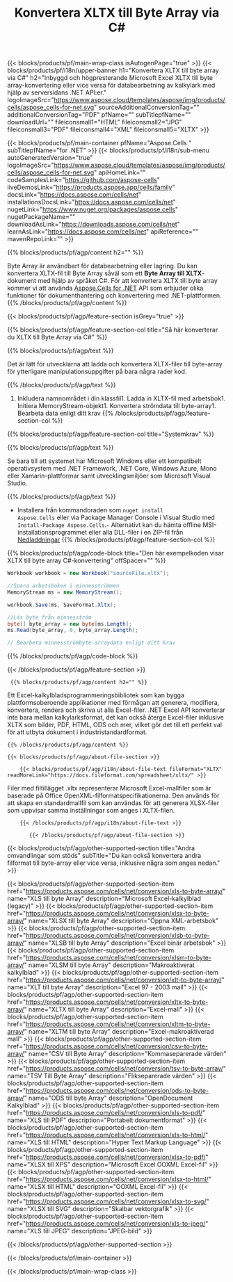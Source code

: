 ﻿---
title: Konvertera XLTX till Byte Array via C# 
weight: 7690
url: /sv/net/conversion/xltx-to-byte-array/ 
description: C# Exempelkod för konvertering från XLTX till Byte Array. Använd den här koden för konvertering av Excel XLTX till Byte Array inom VB.NET, Asp.NET eller någon .NET-baserad applikation.
---
{{< blocks/products/pf/main-wrap-class isAutogenPage="true" >}}
{{< blocks/products/pf/i18n/upper-banner h1="Konvertera XLTX till byte array via C#" h2="Inbyggd och högpresterande Microsoft Excel XLTX till byte array-konvertering eller vice versa för databearbetning av kalkylark med hjälp av serversidans .NET API:er." logoImageSrc="https://www.aspose.cloud/templates/aspose/img/products/cells/aspose_cells-for-net.svg" sourceAdditionalConversionTag="" additionalConversionTag="PDF" pfName="" subTitlepfName="" downloadUrl="" fileiconsmall1="HTML" fileiconsmall2="JPG" fileiconsmall3="PDF" fileiconsmall4="XML" fileiconsmall5="XLTX" >}}

{{< blocks/products/pf/main-container pfName="Aspose.Cells " subTitlepfName="for .NET" >}}
{{< blocks/products/pf/i18n/sub-menu autoGeneratedVersion="true" logoImageSrc="https://www.aspose.cloud/templates/aspose/img/products/cells/aspose_cells-for-net.svg" apiHomeLink="" codeSamplesLink="https://github.com/aspose-cells" liveDemosLink="https://products.aspose.app/cells/family" docsLink="https://docs.aspose.com/cells/net" installationsDocsLink="https://docs.aspose.com/cells/net" nugetLink="https://www.nuget.org/packages/aspose.cells" nugetPackageName="" downloadAsLink="https://downloads.aspose.com/cells/net" learnAsLink="https://docs.aspose.com/cells/net" apiReference="" mavenRepoLink="" >}}

{{% blocks/products/pf/agp/content h2="" %}}

 Byte Array är användbart för databearbetning eller lagring. Du kan konvertera XLTX-fil till Byte Array såväl som ett **Byte Array till XLTX**-dokument med hjälp av språket C#. För att konvertera XLTX till byte array kommer vi att använda
 [Aspose.Cells for .NET](https://products.aspose.com/cells/net) 
 API som erbjuder olika funktioner för dokumenthantering och konvertering med .NET-plattformen. 
{{% /blocks/products/pf/agp/content %}}

{{< blocks/products/pf/agp/feature-section isGrey="true" >}}

{{% blocks/products/pf/agp/feature-section-col title="Så här konverterar du XLTX till Byte Array via C#" %}}

{{% blocks/products/pf/agp/text %}}

 Det är lätt för utvecklarna att ladda och konvertera XLTX-filer till byte-array för ytterligare manipulationsuppgifter på bara några rader kod.

{{% /blocks/products/pf/agp/text %}}

1. Inkludera namnområdet i din klassfil1. Ladda in XLTX-fil med arbetsbok1. Initiera MemoryStream-objekt1. Konvertera strömdata till byte-array1. Bearbeta data enligt ditt krav
{{% /blocks/products/pf/agp/feature-section-col %}}

{{% blocks/products/pf/agp/feature-section-col title="Systemkrav" %}}

{{% blocks/products/pf/agp/text %}}

 Se bara till att systemet har Microsoft Windows eller ett kompatibelt operativsystem med .NET Framework, .NET Core, Windows Azure, Mono eller Xamarin-plattformar samt utvecklingsmiljöer som Microsoft Visual Studio. 

{{% /blocks/products/pf/agp/text %}}

- Installera från kommandoraden som <code>nuget install Aspose.Cells</code> eller via Package Manager Console i Visual Studio med <code>Install-Package Aspose.Cells</code>.- Alternativt kan du hämta offline MSI-installationsprogrammet eller alla DLL-filer i en ZIP-fil från <a href="https://downloads.aspose.com/cells/net">Nedladdningar</a>
{{% /blocks/products/pf/agp/feature-section-col %}}

{{% blocks/products/pf/agp/code-block title="Den här exempelkoden visar XLTX till byte array C#-konvertering" offSpacer="" %}}

```cs
Workbook workbook = new Workbook("sourceFile.xltx");

//Spara arbetsboken i minnesströmmen
MemoryStream ms = new MemoryStream();

workbook.Save(ms, SaveFormat.Xltx);

//Läs byte från minnesström
byte[] byte_array = new byte[ms.Length];
ms.Read(byte_array, 0, byte_array.Length);

// Bearbeta minnesströmbyte-arraydata enligt ditt krav 


```

{{% /blocks/products/pf/agp/code-block %}}

{{< /blocks/products/pf/agp/feature-section >}}

<!-- aboutfile Starts -->
      
     {{% blocks/products/pf/agp/content h2="" %}}

Ett Excel-kalkylbladsprogrammeringsbibliotek som kan bygga plattformsoberoende applikationer med förmågan att generera, modifiera, konvertera, rendera och skriva ut alla Excel-filer. .NET Excel API konverterar inte bara mellan kalkylarksformat, det kan också återge Excel-filer inklusive XLTX som bilder, PDF, HTML, ODS och mer, vilket gör det till ett perfekt val för att utbyta dokument i industristandardformat.



    {{% /blocks/products/pf/agp/content %}}

    {{< blocks/products/pf/agp/about-file-section >}}

        {{< blocks/products/pf/agp/i18n/about-file-text fileFormat="XLTX" readMoreLink="https://docs.fileformat.com/spreadsheet/xltx/" >}}
Filer med filtillägget .xltx representerar Microsoft Excel-mallfiler som är baserade på Office OpenXML-filformatspecifikationerna. Den används för att skapa en standardmallfil som kan användas för att generera XLSX-filer som uppvisar samma inställningar som anges i XLTX-filen.

        {{< /blocks/products/pf/agp/i18n/about-file-text >}}

           {{< /blocks/products/pf/agp/about-file-section >}}


<!-- aboutfile Ends -->

{{< blocks/products/pf/agp/other-supported-section title="Andra omvandlingar som stöds" subTitle="Du kan också konvertera andra filformat till byte-array eller vice versa, inklusive några som anges nedan." >}}

{{< blocks/products/pf/agp/other-supported-section-item href="https://products.aspose.com/cells/net/conversion/xls-to-byte-array/" name="XLS till byte Array" description="Microsoft Excel-kalkylblad (legacy)" >}} {{< blocks/products/pf/agp/other-supported-section-item href="https://products.aspose.com/cells/net/conversion/xlsx-to-byte-array/" name="XLSX till byte Array" description="Öppna XML-arbetsbok" >}} {{< blocks/products/pf/agp/other-supported-section-item href="https://products.aspose.com/cells/net/conversion/xlsb-to-byte-array/" name="XLSB till byte Array" description="Excel binär arbetsbok" >}} {{< blocks/products/pf/agp/other-supported-section-item href="https://products.aspose.com/cells/net/conversion/xlsm-to-byte-array/" name="XLSM till byte Array" description="Makroaktiverat kalkylblad" >}} {{< blocks/products/pf/agp/other-supported-section-item href="https://products.aspose.com/cells/net/conversion/xlt-to-byte-array/" name="XLT till byte Array" description="Excel 97 - 2003 mall" >}} {{< blocks/products/pf/agp/other-supported-section-item href="https://products.aspose.com/cells/net/conversion/xltx-to-byte-array/" name="XLTX till byte Array" description="Excel-mall" >}} {{< blocks/products/pf/agp/other-supported-section-item href="https://products.aspose.com/cells/net/conversion/xltm-to-byte-array/" name="XLTM till byte Array" description="Excel-makroaktiverad mall" >}} {{< blocks/products/pf/agp/other-supported-section-item href="https://products.aspose.com/cells/net/conversion/csv-to-byte-array/" name="CSV till Byte Array" description="Kommaseparerade värden" >}} {{< blocks/products/pf/agp/other-supported-section-item href="https://products.aspose.com/cells/net/conversion/tsv-to-byte-array/" name="TSV Till Byte Array" description="Flikseparerade värden" >}} {{< blocks/products/pf/agp/other-supported-section-item href="https://products.aspose.com/cells/net/conversion/ods-to-byte-array/" name="ODS till byte Array" description="OpenDocument Kalkylblad" >}} {{< blocks/products/pf/agp/other-supported-section-item href="https://products.aspose.com/cells/net/conversion/xls-to-pdf/" name="XLS till PDF" description="Portabelt dokumentformat" >}} {{< blocks/products/pf/agp/other-supported-section-item href="https://products.aspose.com/cells/net/conversion/xls-to-html/" name="XLS till HTML" description="Hyper Text Markup Language" >}} {{< blocks/products/pf/agp/other-supported-section-item href="https://products.aspose.com/cells/net/conversion/xlsx-to-pdf/" name="XLSX till XPS" description="Microsoft Excel OOXML Excel-fil" >}} {{< blocks/products/pf/agp/other-supported-section-item href="https://products.aspose.com/cells/net/conversion/xlsx-to-html/" name="XLSX till HTML" description="OOXML Excel-fil" >}} {{< blocks/products/pf/agp/other-supported-section-item href="https://products.aspose.com/cells/net/conversion/xlsx-to-svg/" name="XLSX till SVG" description="Skalbar vektorgrafik" >}} {{< blocks/products/pf/agp/other-supported-section-item href="https://products.aspose.com/cells/net/conversion/xls-to-jpeg/" name="XLS till JPEG" description="JPEG-bild" >}} 

{{< /blocks/products/pf/agp/other-supported-section >}}

{{< /blocks/products/pf/main-container >}}
    
{{< /blocks/products/pf/main-wrap-class >}}